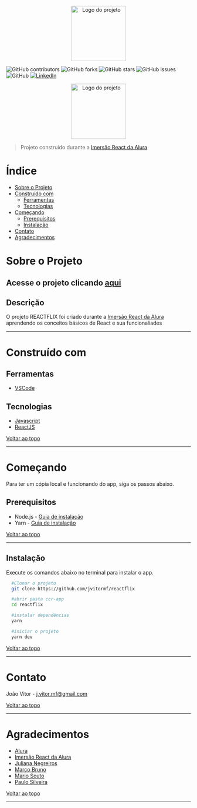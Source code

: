 <p align="center">
  <img alt="Logo do projeto" width="150px" src=".github/logo65.png" />
</p>

  <img alt="GitHub contributors" src="https://img.shields.io/github/contributors/jvitormf/reactflix?color=green">
  <img alt="GitHub forks" src="https://img.shields.io/github/forks/jvitormf/reactflix">
  <img alt="GitHub stars" src="https://img.shields.io/github/stars/jvitormf/reactflix">
  <img alt="GitHub issues" src="https://img.shields.io/github/issues/jvitormf/reactflix">
  <img alt="GitHub" src="https://img.shields.io/github/license/jvitormf/reactflix">
  <a href="https://www.linkedin.com/in/jvitormf/">
    <img alt="LinkedIn" src="https://img.shields.io/badge/-LinkedIn-black.svg?style=flat&logo=linkedin&colorB=555">
  </a>

<p align="center">
  <img alt="Logo do projeto" width="150px" src="https://www.alura.com.br/assets/img/imersoes/react/imersao-react-logo.1594044142.svg" />
</p>

> Projeto construido durante a [Imersão React da Alura](https://www.alura.com.br/imersao-react/)

<!-- TABLE OF CONTENTS -->
# Índice
* [Sobre o Projeto](#-sobre-o-projeto)
* [Construído com](#-construído-com)
  * [Ferramentas](#ferramentas)
  * [Tecnologias](#tecnologias)
* [Começando](#-começando)
  * [Prerequisitos](#-prerequisitos)
  * [Instalação](#-instalação)
* [Contato](#-contato)
* [Agradecimentos](#-agradecimentos)
<!-- * [Roadmap](#arrows_clockwise-roadmap) -->


<!-- ABOUT THE PROJECT -->
# Sobre o Projeto

## Acesse o projeto clicando [aqui](https://reactflix-delta-nine.vercel.app/)

## Descrição
O projeto REACTFLIX foi criado durante a [Imersão React da Alura](https://www.alura.com.br/imersao-react/) aprendendo os conceitos básicos de React e sua funcionaliades
***

# Construído com
  ## Ferramentas
  * [VSCode](https://code.visualstudio.com/)

  ## Tecnologias
  * [Javascript](https://developer.mozilla.org/pt-BR/docs/Web/JavaScript)
  * [ReactJS](https://pt-br.reactjs.org/)

  [Voltar ao topo](#-índice)
  ***

  <!-- GETTING STARTED -->
# Começando

Para ter um cópia local e funcionando do app, siga os passos abaixo.

## Prerequisitos

* Node.js - [Guia de instalação](https://nodejs.org/en/download/package-manager/)
* Yarn - [Guia de instalação](https://classic.yarnpkg.com/en/docs/install/#windows-stable)

[Voltar ao topo](#-índice)
***

## Instalação
Execute os comandos abaixo no terminal para instalar o app.
  ```sh
    #Clonar o projeto
    git clone https://github.com/jvitormf/reactflix

    #abrir pasta ccr-app
    cd reactflix

    #instalar dependências
    yarn

    #iniciar o projeto
    yarn dev
   ```

[Voltar ao topo](#-índice)
***

<!-- CONTACT -->
# Contato

João Vitor - <j.vitor.mf@gmail.com>

[Voltar ao topo](#-índice)
***


<!-- ACKNOWLEDGEMENTS -->
# Agradecimentos

* [Alura](https://www.alura.com.br)
* [Imersão React da Alura](https://www.alura.com.br/imersao-react/)
* [Juliana Negreiros](https://www.linkedin.com/in/juliananegreiros/)
* [Marco Bruno](https://www.linkedin.com/in/marcobrunobr/)
* [Mario Souto](https://www.linkedin.com/in/omariosouto/)
* [Paulo Silveira](https://www.linkedin.com/in/paulosilveira)


[Voltar ao topo](#-índice)
***
